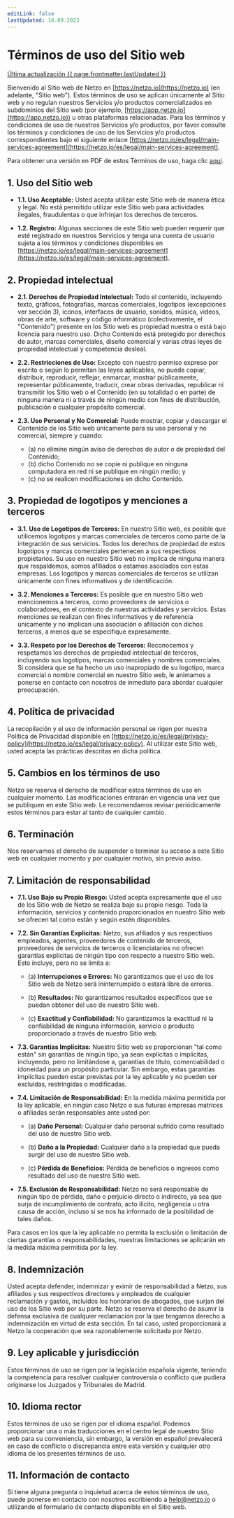 ```yaml
---
editLink: false
lastUpdated: 16.09.2023
---
```


<script setup>
import { onMounted } from 'vue'
import { useData } from 'vitepress'

onMounted(async () => {
  if (window) await window.UC_UI.updateLanguage("es");
})
const { page } = useData()
</script>

# Términos de uso del Sitio web

<u>Última actualización {{ page.frontmatter.lastUpdated }}</u>

Bienvenido al Sitio web de Netzo en [https://netzo.io](https://netzo.io) (en adelante, "Sitio web"). Estos términos de uso se aplican únicamente al Sitio web y no regulan nuestros Servicios y/o productos comercializados en subdominios del Sitio web (por ejemplo, [https://app.netzo.io](https://app.netzo.io)) u otras plataformas relacionadas. Para los términos y condiciones de uso de nuestros Servicios y/o productos, por favor consulte los términos y condiciones de uso de los Servicios y/o productos correspondientes bajo el siguiente enlace [https://netzo.io/es/legal/main-services-agreement](https://netzo.io/es/legal/main-services-agreement).

Para obtener una versión en PDF de estos Términos de uso, haga clic [aquí](../../documents/website-terms-of-use-es.pdf).

## 1. Uso del Sitio web

- **1.1. Uso Aceptable:** Usted acepta utilizar este Sitio web de manera ética y legal. No está permitido utilizar este Sitio web para actividades ilegales, fraudulentas o que infrinjan los derechos de terceros.

- **1.2. Registro:** Algunas secciones de este Sitio web pueden requerir que esté registrado en nuestros Servicios y tenga una cuenta de usuario sujeta a los términos y condiciones disponibles en [https://netzo.io/es/legal/main-services-agreement](https://netzo.io/es/legal/main-services-agreement).

## 2. Propiedad intelectual

- **2.1. Derechos de Propiedad Intelectual:** Todo el contenido, incluyendo texto, gráficos, fotografías, marcas comerciales, logotipos (excepciones ver sección 3), iconos, interfaces de usuario, sonidos, música, videos, obras de arte, software y código informático (colectivamente, el "Contenido") presente en los Sitio web es propiedad nuestra o está bajo licencia para nuestro uso. Dicho Contenido está protegido por derechos de autor, marcas comerciales, diseño comercial y varias otras leyes de propiedad intelectual y competencia desleal.

- **2.2. Restricciones de Uso:** Excepto con nuestro permiso expreso por escrito o según lo permitan las leyes aplicables, no puede copiar, distribuir, reproducir, reflejar, enmarcar, mostrar públicamente, representar públicamente, traducir, crear obras derivadas, republicar ni transmitir los Sitio web o el Contenido (en su totalidad o en parte) de ninguna manera ni a través de ningún medio con fines de distribución, publicación o cualquier propósito comercial.

- **2.3. Uso Personal y No Comercial:** Puede mostrar, copiar y descargar el Contenido de los Sitio web únicamente para su uso personal y no comercial, siempre y cuando:
  - (a) no elimine ningún aviso de derechos de autor o de propiedad del Contenido;
  - (b) dicho Contenido no se copie ni publique en ninguna computadora en red ni se publique en ningún medio; y
  - (c) no se realicen modificaciones en dicho Contenido.

## 3. Propiedad de logotipos y menciones a terceros

- **3.1. Uso de Logotipos de Terceros:** En nuestro Sitio web, es posible que utilicemos logotipos y marcas comerciales de terceros como parte de la integración de sus servicios. Todos los derechos de propiedad de estos logotipos y marcas comerciales pertenecen a sus respectivos propietarios. Su uso en nuestro Sitio web no implica de ninguna manera que respaldemos, somos afiliados o estamos asociados con estas empresas. Los logotipos y marcas comerciales de terceros se utilizan únicamente con fines informativos y de identificación.

- **3.2. Menciones a Terceros:** Es posible que en nuestro Sitio web mencionemos a terceros, como proveedores de servicios o colaboradores, en el contexto de nuestras actividades y servicios. Estas menciones se realizan con fines informativos y de referencia únicamente y no implican una asociación o afiliación con dichos terceros, a menos que se especifique expresamente.

- **3.3. Respeto por los Derechos de Terceros:** Reconocemos y respetamos los derechos de propiedad intelectual de terceros, incluyendo sus logotipos, marcas comerciales y nombres comerciales. Si considera que se ha hecho un uso inapropiado de su logotipo, marca comercial o nombre comercial en nuestro Sitio web, le animamos a ponerse en contacto con nosotros de inmediato para abordar cualquier preocupación.

## 4. Política de privacidad

 La recopilación y el uso de información personal se rigen por nuestra Política de Privacidad disponible en [https://netzo.io/es/legal/privacy-policy](https://netzo.io/es/legal/privacy-policy). Al utilizar este Sitio web, usted acepta las prácticas descritas en dicha política.

## 5. Cambios en los términos de uso

Netzo se reserva el derecho de modificar estos términos de uso en cualquier momento. Las modificaciones entrarán en vigencia una vez que se publiquen en este Sitio web. Le recomendamos revisar periódicamente estos términos para estar al tanto de cualquier cambio.

## 6. Terminación

Nos reservamos el derecho de suspender o terminar su acceso a este Sitio web en cualquier momento y por cualquier motivo, sin previo aviso.

## 7. Limitación de responsabilidad

- **7.1. Uso Bajo su Propio Riesgo:** Usted acepta expresamente que el uso de los Sitio web de Netzo se realiza bajo su propio riesgo. Toda la información, servicios y contenido proporcionados en nuestro Sitio web se ofrecen tal como están y según estén disponibles.

- **7.2. Sin Garantías Explícitas:** Netzo, sus afiliados y sus respectivos empleados, agentes, proveedores de contenido de terceros, proveedores de servicios de terceros o licenciatarios no ofrecen garantías explícitas de ningún tipo con respecto a nuestro Sitio web. Esto incluye, pero no se limita a:

  - (a) **Interrupciones o Errores:** No garantizamos que el uso de los Sitio web de Netzo será ininterrumpido o estará libre de errores.

  - (b) **Resultados:** No garantizamos resultados específicos que se puedan obtener del uso de nuestro Sitio web.

  - (c) **Exactitud y Confiabilidad:** No garantizamos la exactitud ni la confiabilidad de ninguna información, servicio o producto proporcionado a través de nuestro Sitio web.

- **7.3. Garantías Implícitas:** Nuestro Sitio web se proporcionan "tal como están" sin garantías de ningún tipo, ya sean explícitas o implícitas, incluyendo, pero no limitándose a, garantías de título, comerciabilidad o idoneidad para un propósito particular. Sin embargo, estas garantías implícitas pueden estar previstas por la ley aplicable y no pueden ser excluidas, restringidas o modificadas.

- **7.4. Limitación de Responsabilidad:** En la medida máxima permitida por la ley aplicable, en ningún caso Netzo o sus futuras empresas matrices o afiliadas serán responsables ante usted por:

  - (a) **Daño Personal:** Cualquier daño personal sufrido como resultado del uso de nuestro Sitio web.

  - (b) **Daño a la Propiedad:** Cualquier daño a la propiedad que pueda surgir del uso de nuestro Sitio web.

  - (c) **Pérdida de Beneficios:** Pérdida de beneficios o ingresos como resultado del uso de nuestro Sitio web.

- **7.5. Exclusión de Responsabilidad:** Netzo no será responsable de ningún tipo de pérdida, daño o perjuicio directo o indirecto, ya sea que surja de incumplimiento de contrato, acto ilícito, negligencia u otra causa de acción, incluso si se nos ha informado de la posibilidad de tales daños.

Para casos en los que la ley aplicable no permita la exclusión o limitación de ciertas garantías o responsabilidades, nuestras limitaciones se aplicarán en la medida máxima permitida por la ley.

## 8. Indemnización

Usted acepta defender, indemnizar y eximir de responsabilidad a Netzo, sus afiliados y sus respectivos directores y empleados de cualquier reclamación y gastos, incluidos los honorarios de abogados, que surjan del uso de los Sitio web por su parte. Netzo se reserva el derecho de asumir la defensa exclusiva de cualquier reclamación por la que tengamos derecho a indemnización en virtud de esta sección. En tal caso, usted proporcionará a Netzo la cooperación que sea razonablemente solicitada por Netzo.

## 9. Ley aplicable y jurisdicción

Estos términos de uso se rigen por la legislación española vigente, teniendo la competencia para resolver cualquier controversia o conflicto que pudiera originarse los Juzgados y Tribunales de Madrid.

## 10. Idioma rector

Estos términos de uso se rigen por el idioma español. Podemos proporcionar una o más traducciones en el centro legal de nuestro Sitio web para su conveniencia, sin embargo, la versión en español prevalecerá en caso de conflicto o discrepancia entre esta versión y cualquier otro idioma de los presentes términos de uso.

## 11. Información de contacto

Si tiene alguna pregunta o inquietud acerca de estos términos de uso, puede ponerse en contacto con nosotros escribiendo a [help@netzo.io](help@netzo.io) o utilizando el formulario de contacto disponible en el Sitio web.
